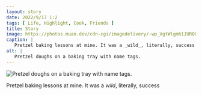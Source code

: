 ```yaml
---
layout: story
date: 2022/9/17 1:2
tags: [ Life, Highlight, Cook, Friends ]
title: Story
image: https://photos.muan.dev/cdn-cgi/imagedelivery/-wp_VgtWlgmh1JURQ8t1mg/aa9f388b-ef2d-471c-51d7-2a379f22b400/public
caption: |
   Pretzel baking lessons at mine. It was a _wild_, literally, success
alt: |
   Pretzel doughs on a baking tray with name tags.
---
```


![Pretzel doughs on a baking tray with name tags.](https://photos.muan.dev/cdn-cgi/imagedelivery/-wp_VgtWlgmh1JURQ8t1mg/aa9f388b-ef2d-471c-51d7-2a379f22b400/public)

Pretzel baking lessons at mine. It was a _wild_, literally, success
